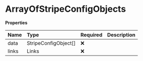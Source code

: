 # ArrayOfStripeConfigObjects

**Properties**

| Name  | Type                 | Required | Description |
| :---- | :------------------- | :------- | :---------- |
| data  | StripeConfigObject[] | ❌       |             |
| links | Links                | ❌       |             |
